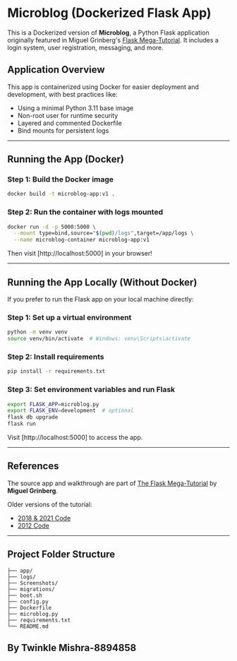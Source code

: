 
# Microblog (Dockerized Flask App)

This is a Dockerized version of **Microblog**, a Python Flask application originally featured in Miguel Grinberg's [Flask Mega-Tutorial](https://blog.miguelgrinberg.com/post/the-flask-mega-tutorial-part-i-hello-world). It includes a login system, user registration, messaging, and more.

##  Application Overview

This app is containerized using Docker for easier deployment and development, with best practices like:

- Using a minimal Python 3.11 base image
- Non-root user for runtime security
- Layered and commented Dockerfile
- Bind mounts for persistent logs

---

##  Running the App (Docker)

### Step 1: Build the Docker image
```bash
docker build -t microblog-app:v1 .
```

### Step 2: Run the container with logs mounted
```bash
docker run -d -p 5000:5000 \
  --mount type=bind,source="$(pwd)/logs",target=/app/logs \
  --name microblog-container microblog-app:v1
```

Then visit [http://localhost:5000] in your browser!

---

##  Running the App Locally (Without Docker)

If you prefer to run the Flask app on your local machine directly:

### Step 1: Set up a virtual environment
```bash
python -m venv venv
source venv/bin/activate  # Windows: venv\Scripts\activate
```

### Step 2: Install requirements
```bash
pip install -r requirements.txt
```

### Step 3: Set environment variables and run Flask
```bash
export FLASK_APP=microblog.py
export FLASK_ENV=development  # optional
flask db upgrade
flask run
```

Visit [http://localhost:5000] to access the app.

---

##  References

The source app and walkthrough are part of [The Flask Mega-Tutorial](https://blog.miguelgrinberg.com/post/the-flask-mega-tutorial-part-i-hello-world) by **Miguel Grinberg**.

Older versions of the tutorial:
- [2018 & 2021 Code](https://github.com/miguelgrinberg/microblog-2018)
- [2012 Code](https://github.com/miguelgrinberg/microblog-2012)

---
## Project Folder Structure

```
├── app/
├── logs/
├── Screenshots/
├── migrations/
├── boot.sh
├── config.py
├── Dockerfile
├── microblog.py
├── requirements.txt
└── README.md
```
## By Twinkle Mishra-8894858